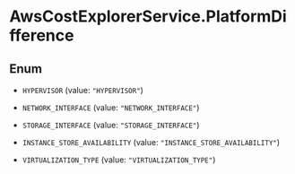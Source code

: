# AwsCostExplorerService.PlatformDifference

## Enum


* `HYPERVISOR` (value: `"HYPERVISOR"`)

* `NETWORK_INTERFACE` (value: `"NETWORK_INTERFACE"`)

* `STORAGE_INTERFACE` (value: `"STORAGE_INTERFACE"`)

* `INSTANCE_STORE_AVAILABILITY` (value: `"INSTANCE_STORE_AVAILABILITY"`)

* `VIRTUALIZATION_TYPE` (value: `"VIRTUALIZATION_TYPE"`)


